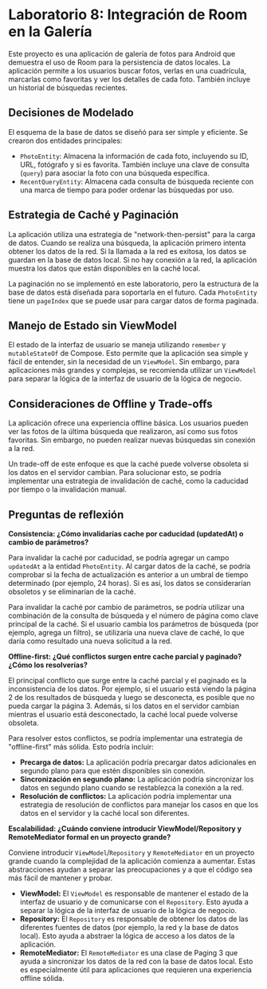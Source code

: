 # Laboratorio 8: Integración de Room en la Galería

Este proyecto es una aplicación de galería de fotos para Android que demuestra el uso de Room para la persistencia de datos locales. La aplicación permite a los usuarios buscar fotos, verlas en una cuadrícula, marcarlas como favoritas y ver los detalles de cada foto. También incluye un historial de búsquedas recientes.

## Decisiones de Modelado

El esquema de la base de datos se diseñó para ser simple y eficiente. Se crearon dos entidades principales:

*   `PhotoEntity`: Almacena la información de cada foto, incluyendo su ID, URL, fotógrafo y si es favorita. También incluye una clave de consulta (`query`) para asociar la foto con una búsqueda específica.
*   `RecentQueryEntity`: Almacena cada consulta de búsqueda reciente con una marca de tiempo para poder ordenar las búsquedas por uso.

## Estrategia de Caché y Paginación

La aplicación utiliza una estrategia de "network-then-persist" para la carga de datos. Cuando se realiza una búsqueda, la aplicación primero intenta obtener los datos de la red. Si la llamada a la red es exitosa, los datos se guardan en la base de datos local. Si no hay conexión a la red, la aplicación muestra los datos que están disponibles en la caché local.

La paginación no se implementó en este laboratorio, pero la estructura de la base de datos está diseñada para soportarla en el futuro. Cada `PhotoEntity` tiene un `pageIndex` que se puede usar para cargar datos de forma paginada.

## Manejo de Estado sin ViewModel

El estado de la interfaz de usuario se maneja utilizando `remember` y `mutableStateOf` de Compose. Esto permite que la aplicación sea simple y fácil de entender, sin la necesidad de un `ViewModel`. Sin embargo, para aplicaciones más grandes y complejas, se recomienda utilizar un `ViewModel` para separar la lógica de la interfaz de usuario de la lógica de negocio.

## Consideraciones de Offline y Trade-offs

La aplicación ofrece una experiencia offline básica. Los usuarios pueden ver las fotos de la última búsqueda que realizaron, así como sus fotos favoritas. Sin embargo, no pueden realizar nuevas búsquedas sin conexión a la red.

Un trade-off de este enfoque es que la caché puede volverse obsoleta si los datos en el servidor cambian. Para solucionar esto, se podría implementar una estrategia de invalidación de caché, como la caducidad por tiempo o la invalidación manual.

## Preguntas de reflexión

**Consistencia: ¿Cómo invalidarías cache por caducidad (updatedAt) o cambio de parámetros?**

Para invalidar la caché por caducidad, se podría agregar un campo `updatedAt` a la entidad `PhotoEntity`. Al cargar datos de la caché, se podría comprobar si la fecha de actualización es anterior a un umbral de tiempo determinado (por ejemplo, 24 horas). Si es así, los datos se considerarían obsoletos y se eliminarían de la caché.

Para invalidar la caché por cambio de parámetros, se podría utilizar una combinación de la consulta de búsqueda y el número de página como clave principal de la caché. Si el usuario cambia los parámetros de búsqueda (por ejemplo, agrega un filtro), se utilizaría una nueva clave de caché, lo que daría como resultado una nueva solicitud a la red.

**Offline-first: ¿Qué conflictos surgen entre cache parcial y paginado? ¿Cómo los resolverías?**

El principal conflicto que surge entre la caché parcial y el paginado es la inconsistencia de los datos. Por ejemplo, si el usuario está viendo la página 2 de los resultados de búsqueda y luego se desconecta, es posible que no pueda cargar la página 3. Además, si los datos en el servidor cambian mientras el usuario está desconectado, la caché local puede volverse obsoleta.

Para resolver estos conflictos, se podría implementar una estrategia de "offline-first" más sólida. Esto podría incluir:

*   **Precarga de datos:** La aplicación podría precargar datos adicionales en segundo plano para que estén disponibles sin conexión.
*   **Sincronización en segundo plano:** La aplicación podría sincronizar los datos en segundo plano cuando se restablezca la conexión a la red.
*   **Resolución de conflictos:** La aplicación podría implementar una estrategia de resolución de conflictos para manejar los casos en que los datos en el servidor y la caché local son diferentes.

**Escalabilidad: ¿Cuándo conviene introducir ViewModel/Repository y RemoteMediator formal en un proyecto grande?**

Conviene introducir `ViewModel`/`Repository` y `RemoteMediator` en un proyecto grande cuando la complejidad de la aplicación comienza a aumentar. Estas abstracciones ayudan a separar las preocupaciones y a que el código sea más fácil de mantener y probar.

*   **ViewModel:** El `ViewModel` es responsable de mantener el estado de la interfaz de usuario y de comunicarse con el `Repository`. Esto ayuda a separar la lógica de la interfaz de usuario de la lógica de negocio.
*   **Repository:** El `Repository` es responsable de obtener los datos de las diferentes fuentes de datos (por ejemplo, la red y la base de datos local). Esto ayuda a abstraer la lógica de acceso a los datos de la aplicación.
*   **RemoteMediator:** El `RemoteMediator` es una clase de Paging 3 que ayuda a sincronizar los datos de la red con la base de datos local. Esto es especialmente útil para aplicaciones que requieren una experiencia offline sólida.
